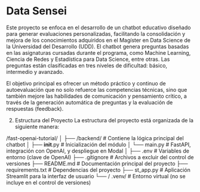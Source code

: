 # Data Sensei
Este proyecto se enfoca en el desarrollo de un chatbot educativo diseñado para generar evaluaciones personalizadas, facilitando la consolidación y mejora de los conocimientos adquiridos en el Magíster en Data Science de la Universidad del Desarrollo (UDD). El chatbot genera preguntas basadas en las asignaturas cursadas durante el programa, como Machine Learning, Ciencia de Redes y Estadística para Data Science, entre otras. Las preguntas están clasificadas en tres niveles de dificultad: básico, intermedio y avanzado.

El objetivo principal es ofrecer un método práctico y continuo de autoevaluación que no solo refuerce las competencias técnicas, sino que también mejore las habilidades de comunicación y pensamiento crítico, a través de la generación automática de preguntas y la evaluación de respuestas (feedback).

2. Estructura del Proyecto
La estructura del proyecto está organizada de la siguiente manera:

/fast-openai-tutorial/
│
├── /backend/             # Contiene la lógica principal del chatbot
│   ├── __init__.py       # Inicialización del módulo
│   └── main.py           # FastAPI, integración con OpenAI, y despliegue en Modal
│
├── .env                  # Variables de entorno (clave de OpenAI)
├── .gitignore            # Archivos a excluir del control de versiones
├── README.md             # Documentación principal del proyecto
├── requirements.txt      # Dependencias del proyecto
├── st_app.py             # Aplicación Streamlit para la interfaz de usuario
└── / .venv/              # Entorno virtual (no se incluye en el control de versiones)

